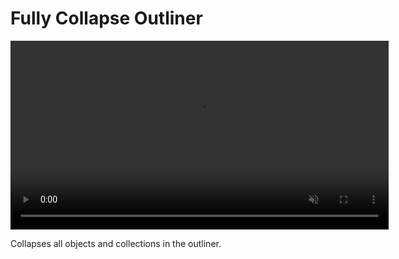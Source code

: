# Fully Collapse Outliner

<video controls autoplay loop muted style="width: 120%;">
  <source src="/gifs/fully_collapse_outliner.mp4" type="video/mp4">
</video>

<br>

Collapses all objects and collections in the outliner.
